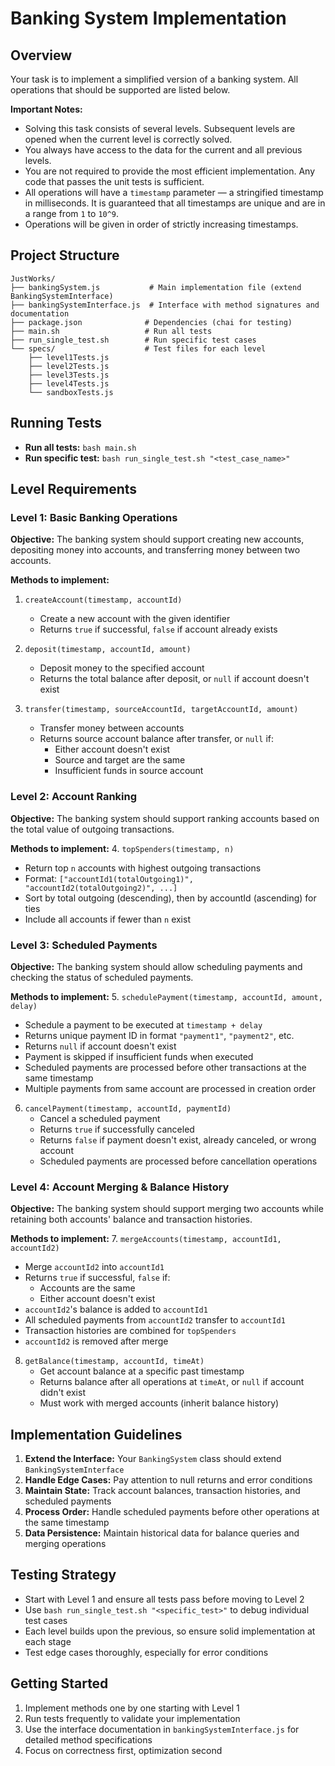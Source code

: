 # Banking System Implementation

## Overview

Your task is to implement a simplified version of a banking system. All operations that should be supported are listed below.

**Important Notes:**
- Solving this task consists of several levels. Subsequent levels are opened when the current level is correctly solved.
- You always have access to the data for the current and all previous levels.
- You are not required to provide the most efficient implementation. Any code that passes the unit tests is sufficient.
- All operations will have a `timestamp` parameter — a stringified timestamp in milliseconds. It is guaranteed that all timestamps are unique and are in a range from `1` to `10^9`.
- Operations will be given in order of strictly increasing timestamps.

## Project Structure

```
JustWorks/
├── bankingSystem.js           # Main implementation file (extend BankingSystemInterface)
├── bankingSystemInterface.js  # Interface with method signatures and documentation
├── package.json              # Dependencies (chai for testing)
├── main.sh                   # Run all tests
├── run_single_test.sh        # Run specific test cases
└── specs/                    # Test files for each level
    ├── level1Tests.js
    ├── level2Tests.js
    ├── level3Tests.js
    ├── level4Tests.js
    └── sandboxTests.js
```

## Running Tests

- **Run all tests:** `bash main.sh`
- **Run specific test:** `bash run_single_test.sh "<test_case_name>"`

## Level Requirements

### Level 1: Basic Banking Operations
**Objective:** The banking system should support creating new accounts, depositing money into accounts, and transferring money between two accounts.

**Methods to implement:**
1. `createAccount(timestamp, accountId)`
   - Create a new account with the given identifier
   - Returns `true` if successful, `false` if account already exists

2. `deposit(timestamp, accountId, amount)`
   - Deposit money to the specified account
   - Returns the total balance after deposit, or `null` if account doesn't exist

3. `transfer(timestamp, sourceAccountId, targetAccountId, amount)`
   - Transfer money between accounts
   - Returns source account balance after transfer, or `null` if:
     - Either account doesn't exist
     - Source and target are the same
     - Insufficient funds in source account

### Level 2: Account Ranking
**Objective:** The banking system should support ranking accounts based on the total value of outgoing transactions.

**Methods to implement:**
4. `topSpenders(timestamp, n)`
   - Return top `n` accounts with highest outgoing transactions
   - Format: `["accountId1(totalOutgoing1)", "accountId2(totalOutgoing2)", ...]`
   - Sort by total outgoing (descending), then by accountId (ascending) for ties
   - Include all accounts if fewer than `n` exist

### Level 3: Scheduled Payments
**Objective:** The banking system should allow scheduling payments and checking the status of scheduled payments.

**Methods to implement:**
5. `schedulePayment(timestamp, accountId, amount, delay)`
   - Schedule a payment to be executed at `timestamp + delay`
   - Returns unique payment ID in format `"payment1"`, `"payment2"`, etc.
   - Returns `null` if account doesn't exist
   - Payment is skipped if insufficient funds when executed
   - Scheduled payments are processed before other transactions at the same timestamp
   - Multiple payments from same account are processed in creation order

6. `cancelPayment(timestamp, accountId, paymentId)`
   - Cancel a scheduled payment
   - Returns `true` if successfully canceled
   - Returns `false` if payment doesn't exist, already canceled, or wrong account
   - Scheduled payments are processed before cancellation operations

### Level 4: Account Merging & Balance History
**Objective:** The banking system should support merging two accounts while retaining both accounts' balance and transaction histories.

**Methods to implement:**
7. `mergeAccounts(timestamp, accountId1, accountId2)`
   - Merge `accountId2` into `accountId1`
   - Returns `true` if successful, `false` if:
     - Accounts are the same
     - Either account doesn't exist
   - `accountId2`'s balance is added to `accountId1`
   - All scheduled payments from `accountId2` transfer to `accountId1`
   - Transaction histories are combined for `topSpenders`
   - `accountId2` is removed after merge

8. `getBalance(timestamp, accountId, timeAt)`
   - Get account balance at a specific past timestamp
   - Returns balance after all operations at `timeAt`, or `null` if account didn't exist
   - Must work with merged accounts (inherit balance history)

## Implementation Guidelines

1. **Extend the Interface:** Your `BankingSystem` class should extend `BankingSystemInterface`
2. **Handle Edge Cases:** Pay attention to null returns and error conditions
3. **Maintain State:** Track account balances, transaction histories, and scheduled payments
4. **Process Order:** Handle scheduled payments before other operations at the same timestamp
5. **Data Persistence:** Maintain historical data for balance queries and merging operations

## Testing Strategy

- Start with Level 1 and ensure all tests pass before moving to Level 2
- Use `bash run_single_test.sh "<specific_test>"` to debug individual test cases
- Each level builds upon the previous, so ensure solid implementation at each stage
- Test edge cases thoroughly, especially for error conditions

## Getting Started

1. Implement methods one by one starting with Level 1
2. Run tests frequently to validate your implementation
3. Use the interface documentation in `bankingSystemInterface.js` for detailed method specifications
4. Focus on correctness first, optimization second 